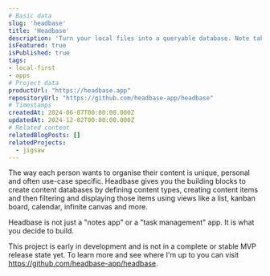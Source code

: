 ```yaml
---
# Basic data
slug: 'headbase'
title: 'Headbase'
description: 'Turn your local files into a queryable database. Note taking, task management, knowledge bases and more.'
isFeatured: true
isPublished: true
tags:
- local-first
- apps
# Project data
productUrl: "https://headbase.app"
repositoryUrl: "https://github.com/headbase-app/headbase"
# Timestamps
createdAt: 2024-06-07T00:00:00.000Z
updatedAt: 2024-12-02T00:00:00.000Z
# Related content
relatedBlogPosts: []
relatedProjects:
  - jigsaw
---
```


The way each person wants to organise their content is unique, personal and often use-case specific. Headbase gives you the building blocks to create content databases by defining content types, creating content items and then filtering and displaying those items using views like a list, kanban board, calendar, infinite canvas and more.

Headbase is not just a "notes app" or a "task management" app. It is what you decide to build.    

This project is early in development and is not in a complete or stable MVP release state yet.
To learn more and see where I'm up to you can visit https://github.com/headbase-app/headbase.
